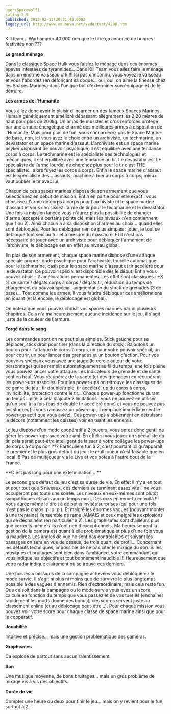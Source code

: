 ```yaml
---
user:Spacewolf1
rating:3.5
published: 2013-02-12T20:21:48.000Z
legacy_url: http://www.emunova.net/veda/test/4296.htm
---
```

Kill team... Warhammer 40.000 rien que le titre ça annonce de bonnes festivités non ???  

  

**Le grand ménage**  

Dans le classique Space Hulk vous faisiez le ménage dans ces énormes épaves infestées de tyrannides... Dans Kill Team vous allez faire le ménage dans un énorme vaisseau ork !!! Ici pas d'inconnu, vous voyez le vaisseau et vous l'abordez (en défonçant sa coque... oui, oui, on aime la finesse chez les Spaces Marines) dans l'unique but d'exterminer son équipage et de le détruire.  

  

**Les armes de l'Humanité**  

Vous allez donc avoir le plaisir d'incarner un des fameux Spaces Marines. Humain génétiquement amélioré dépassant allègrement les 2,20 mètres de haut pour plus de 200kg. Un amas de muscles et d'os renforcés protégé par une armure énergétique et armé des meilleures armes à disposition de l'Humanité. Mais pour plus de fun, vous n'incarnerez pas le Space Marine de base, non, ici vous avez le choix entre un archiviste, un techmarine, un devastator et un space marine d'assaut. L'archiviste est un space marine psyker disposant de pouvoir psychique, il est équilibré avec une tendance corps à corps. Le techmarine est le spécialiste des technologies et mécaniques, il est équilibré avec une tendance au tir. Le devastator est LE spécialiste de l'arme lourde, ne cherchez plus pour le tir c'est THE spécialiste... alors fuyez les corps à corps. Enfin le space marine d'assaut est le spécialiste des... assauts, machine à tuer au corps à corps, mieux vaut oublier le tir avec lui.  

Chacun de ces spaces marines dispose de son armement que vous sélectionnez en début de mission. Enfin en partie pour être exact : vous choisissez l'arme de corps à corps pour l'archiviste et le space marine d'assaut et vous choisissez l'arme de tir pour le techmarine et le devastator. Une fois la mission lancée vous n'aurez plus la possibilité de changer d'arme (excepté à certains points clé, mais les niveaux n'en contiennent que 1 ou 2). Ainsi chacun a à sa disposition 3 armes au choix... quand elles sont débloqués. Pour les débloquer rien de plus simples : jouer, le tout se débloque tout seul au fur et à mesure du massacre. Et il n'est pas nécessaire de jouer avec un archiviste pour débloquer l'armement de l'archiviste, le déblocage est en effet au niveau global.  

En plus de son armement, chaque space marine dispose d'une attaque spéciale propre : onde psychique pour l'archiviste, tourelle automatique pour le techmarine, dash pour le space marine d'assaut et tir accéléré pour le devastator. Ce pouvoir spécial est disponible dès le début. Enfin vous pouvez choisir 2 améliorations permanentes. Les effet sont classiques : +X % de santé / dégâts corps à corps / dégâts tir, réduction du temps de chargement du pouvoir spécial, augmentation du stock de grenades (3 de base)... Tout comme les armes, il vous faudra débloquer ces améliorations en jouant (et là encore, le déblocage est global).  

On notera que vous pouvez choisir vos spaces marines parmi plusieurs chapitres. Cela n'a malheureusement aucune incidence sur le jeu, il s'agit juste de la couleur de l'armure.  

  

**Forgé dans le sang**  

Les commandes sont on ne peut plus simples. Stick gauche pour se déplacer, stick droit pour tirer (dans la direction du stick). Rajoutons un bouton pour l'attaque de corps à corps, un pour votre pouvoir spécial, un pour courir, un pour lancer des grenades et un bouton d'action. Pour vos pouvoirs spéciaux vous avez une jauge (le cercle autour de votre personnage) qui se remplit automatiquement au fil du temps, une fois pleine vous pouvez lancer votre attaque. Les indicateurs de grenade et de santé sont en haut. Vous récupérez de la santé (et des grenades) en récupérant les power-ups associés. Pour les power-ups on retrouve les classiques de ce genre de jeu : tir double/triple, tir accéléré, up du corps à corps, invincibilité, protection contre le tir... Chaque power-up fonctionne durant un temps limité, à cela s'ajoute 2 limitations : vous ne pouvez en utiliser qu'un seul à la fois (pas de double tir accéléré donc) et vous ne pouvez pas les stocker (si vous ramassez un power-up, il remplace immédiatement le power-up actif que vous aviez). Ces power-ups s'obtiennent en détruisant le décors (notamment les caisses) voir en tuant les ennemis.  

Le jeu dispose d'un mode coopératif à 2 joueurs, vous serez donc gentil de gérer les power-ups avec votre ami. En effet si vous jouez un spécialiste du tir, cela serait peut-être intelligent de laisser à votre collègue les power-ups de corps à corps non ??? Particulière fun à 2, c'est pourtant ici qu'apparaît le premier et le plus gros défaut du jeu : le multijoueur n'est faisable que en local !!! Pas de multijoueur via le Live et vos potes à l'autre bout de la France.  

  

**C'est pas long pour une extermination... **  

Le second gros défaut du jeu c'est sa durée de vie. En effet il n'y a en tout et pour tout que 5 niveaux, ces derniers se terminant assez vite il ne vous occuperont pas toute une soirée. Les niveaux en eux-mêmes sont plutôt sympathiques et sans aucun temps mort. Des orks en veux-tu en voilà !!! Vous aurez même le droit à de petits invités surprises (qui pour une fois n'est pas le chaos :p :p :p ). Et malgré les énormes vagues (pouvant monter à une trentaine) l'ensemble ne rame JAMAIS et ceux malgré les explosions qui se déchainent (en particulier à 2). Les graphismes sont d'ailleurs plus que corrects même s'ils n'ont rien d'exceptionnels. Malheureusement la gestion de la caméra est quant à elle problématique et plus d'une fois vous la maudirez. Les angles de vue ne sont pas contrôlables et suivant les passages on sera en vue de dessus, de trois quart, de profil... Concernant les défauts techniques, impossible de ne pas citer le mixage du son. Si les musiques et bruitages sont bien dans l'ambiance, votre commandant qui vous indique les objectifs et tout bonnement inaudible !!! Heureusement que votre radar indique clairement où se trouve ces derniers.  

Une fois les 5 missions de la campagne achevées vous débloquerez le mode survie. Il s'agit ni plus ni moins que de survivre le plus longtemps possible à des vagues d'ennemis. Rien d'extraordinaire, mais cela reste fun. Que ce soit dans la campagne ou le mode survie vous avez un score, calculé en fonction du temps que vous passez et de vos tueries (enchaîner rapidement les morts donne des bonus), ces scores servent juste au classement online (et au déblocage peut-être...). Pour chaque mission vous pouvez voir votre score pour chaque classe de space marine ainsi que pour le coopératif.  

  

  

**Jouabilité**  

Intuitive et précise... mais une gestion problématique des caméras.  

**Graphismes**  

Ca explose de partout sans aucun ralentissement.  

**Son**  

Une musique moyenne, de bons bruitages... mais un gros problème de mixage vis à vis des objectifs.  

**Durée de vie**  

Compter une heure ou deux pour finir le jeu... mais on y revient pour le fun, surtout à 2\.